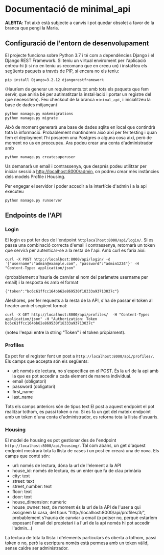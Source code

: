 # Documentació de minimal_api
**ALERTA**: Tot això està subjecte a canvis i pot quedar obsolet a favor de la branca que pengi la Maria.

## Configuració de l'entorn de desenvolupament 
El projecte funciona sobre Python 3.7 i té com a dependències Django i el Django REST Framework. Si teniu un virtual enviroment per l'aplicació entreu-hi (i si no en teniu us recomano que en creeu un) i instal·leu els següents paquets a través de PIP, si encara no els teniu:
```
pip install Django=3.2.12 djangorestframework
```
(Hauríem de generar un requirements.txt amb tots els paquets que fem servir, que aniria bé per autimatitzar la instal·lació i portar un registre del que necessitem).
Feu checkout de la branca `minimal_api`, i inicialitzeu la base de dades mitjançant 
```
python manage.py makemigrations
python manage.py migrate
```
Això de moment generarà una base de dades sqlite en local que contindrà tota la informació. Probablement mantindrem això així per fer testing i quan fem el deployment l'hi posarem una Postgres o alguna cosa així, però de moment no us en preocupeu. 
Ara podeu crear una conta d'administrador amb 
```
python manage.py createsuperuser
```
Us demanarà un email i contrassenya, que després podeu utilitzar per iniciar sessió a [http://localhost:8000/admin](), on podreu crear més instàncies dels models Profile i Housing.

Per engegar el servidor i poder accedir a la interfície d'admin i a la api executeu 
```
python manage.py runserver
```

## Endpoints de l'API
### Login
El login es pot fer des de l'endpoint `httplocalhost:8000/api/login/`. Si es passa una combinació correcta d'email i contrassenya, retornarà un token que servirà per autenticar-se a la resta de l'api. Amb curl es faria així:
```
curl -X POST http://localhost:8000/api/login/ -d '{"username":"admin@example.com", "password":"admin1234"}' -H "Content-Type: application/json"
```
(probablement s'hauria de canviar el nom del paràmetre username per email) i la resposta és amb el format
```
{"token":"bc6c61ffcc164bb62e869530f18333a93713037c"}
```

Aleshores, per fer requests a la resta de la API, s'ha de passar el token al header amb el següent format:
```
curl -X GET http://localhost:8000/api/profiles/  -H "Content-Type: application/json" -H "Authorization: Token bc6c61ffcc164bb62e869530f18333a93713037c"
```
(noteu l'espai entre la string "Token" i el token pròpiament).

### Profiles
Es pot fer el register fent un post a `http://localhost:8000/api/profiles/`. Els camps que accepta són els següents:
- url: només de lectura, no s'especifica en el POST. És la url de la api amb la que es pot accedir a cada element de manera individual. 
- email (obligatori)
- password (obligatori)
- first_name
- last_name

Tots els camps anteriors són de tipus text
El post a aquest endpoint el pot realitzar tothom, es passi token o no.
Si es fa un get del mateix endpoint amb un token d'una conta d'administrador, es retorna tota la llista d'usuaris.

### Housing
El model de housing es pot gestionar des de l'endpoint `http://localhost:8000/api/housing/`. Tal com abans, un get d'aquest endpoint mostrarà tota la llista de cases i un post en crearà una de nova. Els camps que conté són:
- url: només de lectura, dóna la url de l'element a la API
- house_id: només de lectura, és un enter que fa de clau primària 
- city: text
- street: text
- street_number: text
- floor: text
- door: text
- house_dimension: numèric
- house_owner: text, de moment és la url de la API de l'user a qui assignem la casa, del tipus "http://localhost:8000/api/profiles/3/", probablement s'hauria de canviar a email (o potser no, perquè estaríem exposant l'email del propietari i a l'url de la api només hi pot accedir l'admin...)

La lectura de tota la llista i d'elements particulars és oberta a tothom, passi token o no, però la escriptura només està permesa amb un token vàlid, sense caldre ser administrador.
